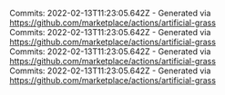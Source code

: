 Commits: 2022-02-13T11:23:05.642Z - Generated via https://github.com/marketplace/actions/artificial-grass
<br>
Commits: 2022-02-13T11:23:05.642Z - Generated via https://github.com/marketplace/actions/artificial-grass
<br>
Commits: 2022-02-13T11:23:05.642Z - Generated via https://github.com/marketplace/actions/artificial-grass
<br>
Commits: 2022-02-13T11:23:05.642Z - Generated via https://github.com/marketplace/actions/artificial-grass
<br>
